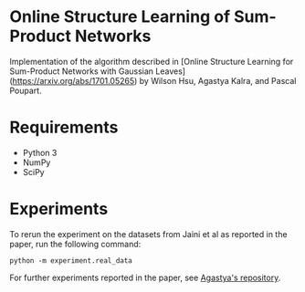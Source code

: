 # Online Structure Learning of Sum-Product Networks

Implementation of the algorithm described in [Online Structure Learning for Sum-Product Networks with Gaussian Leaves]
(https://arxiv.org/abs/1701.05265) by Wilson Hsu, Agastya Kalra, and Pascal Poupart.

# Requirements
* Python 3
* NumPy
* SciPy

# Experiments

To rerun the experiment on the datasets from Jaini et al as reported in the paper, run the following command:
```
python -m experiment.real_data
```

For further experiments reported in the paper, see [Agastya's repository](https://github.com/KalraA/SPN-Z-SL).
